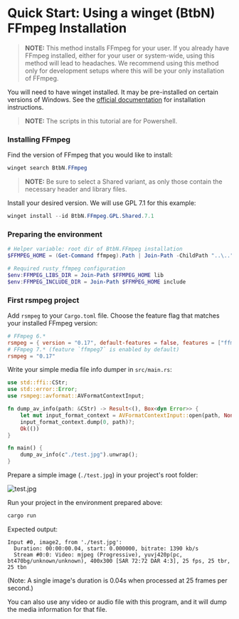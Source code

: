 # Quick Start: Using a winget (BtbN) FFmpeg Installation

> **NOTE:** This method installs FFmpeg for your user. If you already have FFmpeg installed, either for your user or system-wide, using this method will lead to headaches. We recommend using this method only for development setups where this will be your only installation of FFmpeg.

You will need to have winget installed. It may be pre-installed on certain versions of Windows. See the [official documentation](https://learn.microsoft.com/en-us/windows/package-manager/winget/) for installation instructions.

> **NOTE:** The scripts in this tutorial are for Powershell.

### Installing FFmpeg

Find the version of FFmpeg that you would like to install: 
```powershell
winget search BtbN.FFmpeg
```

> **NOTE:** Be sure to select a Shared variant, as only those contain the necessary header and library files.

Install your desired version. We will use GPL 7.1 for this example:
```powershell
winget install --id BtbN.FFmpeg.GPL.Shared.7.1
```

### Preparing the environment

```powershell
# Helper variable: root dir of BtbN.FFmpeg installation
$FFMPEG_HOME = (Get-Command ffmpeg).Path | Join-Path -ChildPath "..\.." | Resolve-Path

# Required rusty_ffmpeg configuration
$env:FFMPEG_LIBS_DIR = Join-Path $FFMPEG_HOME lib
$env:FFMPEG_INCLUDE_DIR = Join-Path $FFMPEG_HOME include
```

### First rsmpeg project

Add `rsmpeg` to your `Cargo.toml` file. Choose the feature flag that matches your installed FFmpeg version:

```toml
# FFmpeg 6.*
rsmpeg = { version = "0.17", default-features = false, features = ["ffmpeg6"] }
# FFmpeg 7.* (feature `ffmpeg7` is enabled by default)
rsmpeg = "0.17"
```

Write your simple media file info dumper in `src/main.rs`:

```rust
use std::ffi::CStr;
use std::error::Error;
use rsmpeg::avformat::AVFormatContextInput;

fn dump_av_info(path: &CStr) -> Result<(), Box<dyn Error>> {
    let mut input_format_context = AVFormatContextInput::open(path, None, &mut None)?;
    input_format_context.dump(0, path)?;
    Ok(())
}

fn main() {
    dump_av_info(c"./test.jpg").unwrap();
}
```

Prepare a simple image (`./test.jpg`) in your project's root folder:

![test.jpg](../assets/mountain.jpg)

Run your project in the environment prepared above:

```powershell
cargo run
```

Expected output:

```output
Input #0, image2, from './test.jpg':
  Duration: 00:00:00.04, start: 0.000000, bitrate: 1390 kb/s
  Stream #0:0: Video: mjpeg (Progressive), yuvj420p(pc, bt470bg/unknown/unknown), 400x300 [SAR 72:72 DAR 4:3], 25 fps, 25 tbr, 25 tbn
```

(Note: A single image's duration is 0.04s when processed at 25 frames per second.)

You can also use any video or audio file with this program, and it will dump the media information for that file.